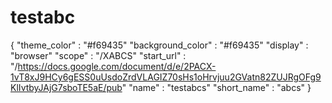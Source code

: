 # testabc
{
"theme_color" : "#f69435"
"background_color" : "#f69435"
"display" : "browser"
"scope" : "/XABCS"
"start_url" : "/https://docs.google.com/document/d/e/2PACX-1vT8xJ9HCy6gESS0uUsdoZrdVLAGIZ70sHs1oHrvjuu2GVatn82ZUJRgOFg9KlIvtbyJAjG7sboTE5aE/pub"
"name" : "testabcs"
"short_name" : "abcs"
}
